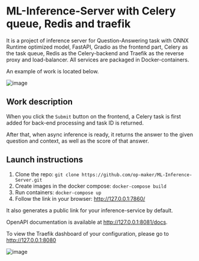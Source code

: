 # ML-Inference-Server with Celery queue, Redis and traefik

It is a project of inference server for Question-Answering task with ONNX Runtime optimized model, FastAPI, Gradio as the frontend part, Celery as the task queue, Redis as the Celery-backend and Traefik as the reverse proxy and load-balancer. All services are packaged in Docker-containers. 

An example of work is located below. 


![image](https://github.com/op-maker/ML-Inference-Server/assets/80627278/08dd6fa4-41be-4e71-be65-cbf7de0f7b10)


## Work description
When you click the `Submit` button on the frontend, a Celery task is first added for back-end processing and task ID is returned. 

After that, when async inference is ready, it returns the answer to the given question and context, as well as the score of that answer. 

## Launch instructions

1. Clone the repo: `git clone https://github.com/op-maker/ML-Inference-Server.git`
2. Create images in the docker compose: `docker-compose build`
3. Run containers: `docker-compose up`
4. Follow the link in your browser: http://127.0.0.1:7860/

It also generates a public link for your inference-service by default. 

OpenAPI documentation is available at http://127.0.0.1:8081/docs.

To view the Traefik dashboard of your configuration, please go to http://127.0.0.1:8080

![image](https://github.com/op-maker/ML-Inference-Server/assets/80627278/a75a8acd-12ee-402e-a5d2-ea87a3c147a9)

